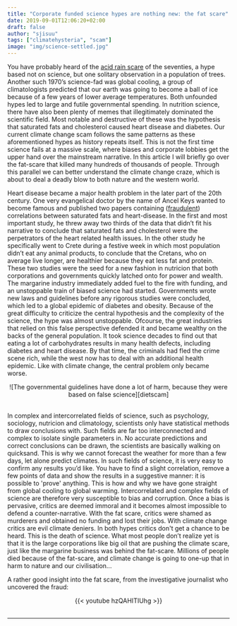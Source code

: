 ```yaml
---
title: "Corporate funded science hypes are nothing new: the fat scare"
date: 2019-09-01T12:06:20+02:00
draft: false
author: "sjisuu"
tags: ["climatehysteria", "scam"]
image: "img/science-settled.jpg"
---
```


You have probably heard of the [acid rain scare] of the seventies, a hype based not on science, but one solitary observation in a population of trees. Another such 1970’s science-fad was global cooling, a group of climatologists predicted that our earth was going to become a ball of ice because of a few years of lower average temperatures. Both unfounded hypes led to large and futile governmental spending. In nutrition science, there have also been plenty of memes that illegitimately dominated the scientific field. Most notable and destructive of these was the hypothesis that saturated fats and cholesterol caused heart disease and diabetes. Our current climate change scam follows the same patterns as these aforementioned hypes as history repeats itself. This is not the first time science fails at a massive scale, where biases and corporate lobbies get the upper hand over the mainstream narrative. In this article I will briefly go over the fat-scare that killed many hundreds of thousands of people. Through this parallel we can better understand the climate change craze, which is about to deal a deadly blow to both nature and the western world.

Heart disease became a major health problem in the later part of the 20th century. One very evangelical doctor by the name of Ancel Keys wanted to become famous and published two papers containing ([fraudulent]) correlations between saturated fats and heart-disease. In the first and most important study, he threw away two thirds of the data that didn’t fit his narrative to conclude that saturated fats and cholesterol were the perpetrators of the heart related health issues. In the other study he specifically went to Crete during a festive week in which most population didn’t eat any animal products, to conclude that the Cretans, who on average live longer, are healthier because they eat less fat and protein. These two studies were the seed for a new fashion in nutricion that both corporations and governments quickly latched onto for power and wealth. The margarine industry immediately added fuel to the fire with funding, and an unstoppable train of biased science had started. Governments wrote new laws and guidelines before any rigorous studies were concluded, which led to a global epidemic of diabetes and obesity. Because of the great difficulty to criticize the central hypothesis and the complexity of the science, the hype was almost unstoppable. Ofcourse, the great industries that relied on this false perspective defended it and became wealthy on the backs of the general population. It took science decades to find out that eating a lot of carbohydrates results in many health defects, including diabetes and heart disease. By that time, the criminals had fled the crime scene rich, while the west now has to deal with an additional health epidemic. Like with climate change, the central problem only became worse.

<div align="center">
![The governmental guidelines have done a lot of harm, because they were based on false science][dietscam]
</div><br>

In complex and intercorrelated fields of science, such as psychology, sociology, nutricion and climatology, scientists only have statistical methods to draw conclusions with. Such fields are far too interconnected and complex to isolate single parameters in. No accurate predictions and correct conclusions can be drawn, the scientists are basically walking on quicksand. This is why we cannot forecast the weather for more than a few days, let alone predict climates. In such fields of science, it is very easy to confirm any results you’d like. You have to find a slight correlation, remove a few points of data and show the results in a suggestive manner: it is possible to 'prove' anything. This is how and why we have gone straight from global cooling to global warming. Intercorrelated and complex fields of science are therefore very susceptible to bias and corruption. Once a bias is pervasive, critics are deemed immoral and it becomes almost impossible to defend a counter-narrative. With the fat scare, critics were shamed as murderers and obtained no funding and lost their jobs. With climate change critics are evil climate deniers. In both hypes critics don't get a chance to be heard. This is the death of science. What most people don’t realize yet is that it is the large corporations like big oil that are pushing the climate scare, just like the margarine business was behind the fat-scare. Millions of people died because of the fat-scare, and climate change is going to one-up that in harm to nature and our civilisation...

A rather good insight into the fat scare, from the investigative journalist who uncovered the fraud:
<div align="center">{{< youtube hzQAHITIUhg >}}</div><br>

---
[acid rain scare]: https://www.forbes.com/sites/larrybell/2014/02/11/remember-the-acid-rain-scare-global-warming-hysteria-is-pouring-down/#21952b0c53fc 
[dietscam]: ../img/diet_scam_obesity.jpg "The governmental guidelines have done a lot of harm, because they were based on false science"
[fraudulent]: http://www.zoeharcombe.com/2017/08/the-seven-countries-study-part-1/
